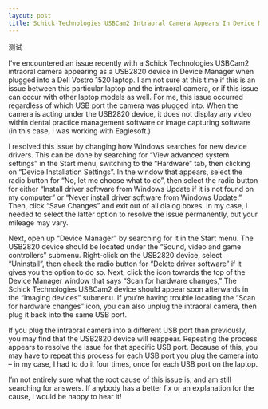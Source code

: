 ```yaml
---
layout: post
title: Schick Technologies USBCam2 Intraoral Camera Appears In Device Manager As USB2820 Device
---
```


测试

I’ve encountered an issue recently with a Schick Technologies USBCam2 intraoral camera appearing as a USB2820 device in Device Manager when plugged into a Dell Vostro 1520 laptop. I am not sure at this time if this is an issue between this particular laptop and the intraoral camera, or if this issue can occur with other laptop models as well. For me, this issue occurred regardless of which USB port the camera was plugged into. When the camera is acting under the USB2820 device, it does not display any video within dental practice management software or image capturing software (in this case, I was working with Eaglesoft.)

I resolved this issue by changing how Windows searches for new device drivers. This can be done by searching for “View advanced system settings” in the Start menu, switching to the “Hardware” tab, then clicking on “Device Installation Settings”. In the window that appears, select the radio button for “No, let me choose what to do”, then select the radio button for either “Install driver software from Windows Update if it is not found on my computer” or “Never install driver software from Windows Update.” Then, click “Save Changes” and exit out of all dialog boxes. In my case, I needed to select the latter option to resolve the issue permanently, but your mileage may vary.

Next, open up “Device Manager” by searching for it in the Start menu. The USB2820 device should be located under the “Sound, video and game controllers” submenu. Right-click on the USB2820 device, select “Uninstall”, then check the radio button for “Delete driver software” if it gives you the option to do so. Next, click the icon towards the top of the Device Manager window that says “Scan for hardware changes,” The Schick Technologies USBCam2 device should appear soon afterwards in the “Imaging devices” submenu. If you’re having trouble locating the “Scan for hardware changes” icon, you can also unplug the intraoral camera, then plug it back into the same USB port.

If you plug the intraoral camera into a different USB port than previously, you may find that the USB2820 device will reappear. Repeating the process appears to resolve the issue for that specific USB port. Because of this, you may have to repeat this process for each USB port you plug the camera into – in my case, I had to do it four times, once for each USB port on the laptop.

I’m not entirely sure what the root cause of this issue is, and am still searching for answers. If anybody has a better fix or an explanation for the cause, I would be happy to hear it!
